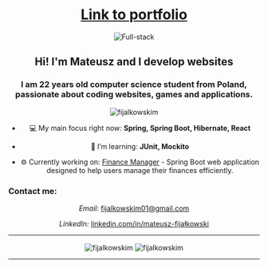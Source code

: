<h1 align="center">
<a href="https://fijalkowskim.github.io/Portfolio/">Link to portfolio</a>
 </h1>
<div align="center">
<img  src="https://github.com/Fijalkowskim/Fijalkowskim/assets/91847461/8530bf10-a57e-4843-bb63-f4a38630e4d9" alt="Full-stack"/>

<h2 align="center">Hi! I'm Mateusz and I develop websites</h2>

<h3>I am 22 years old computer science student from Poland, passionate about coding websites, games and applications.</h3>

<p align="center"> <img src="https://komarev.com/ghpvc/?username=fijalkowskim&label=Profile%20views&color=0e75b6&style=flat" alt="fijalkowskim" /> </p>


- 💻 My main focus right now: **Spring, Spring Boot, Hibernate, React**

- 📖 I’m learning: **JUnit, Mockito**

- ⚙️ Currently working on: [Finance Manager](https://github.com/Fijalkowskim/FinanceManager) -  Spring Boot web application designed to help users manage their finances efficiently.

<h3 align="left">Contact me:</h3>

*Email:* <span>fijalkowskim01@gmail.com</span> 

*LinkedIn:* <span><a href="https://www.linkedin.com/in/mateusz-fija%C5%82kowski-a880742b5/">linkedin.com/in/mateusz-fijałkowski</a></span> 

---
<!-- 
<h3 align="center">Things I know well:</h3>
<p align="center">   
  <a href="https://reactjs.org/" target="_blank" rel="noreferrer"> <img src="https://raw.githubusercontent.com/devicons/devicon/master/icons/react/react-original-wordmark.svg" alt="react" width="60" height="60"/> </a> 
  <a href="https://developer.mozilla.org/en-US/docs/Web/JavaScript" target="_blank" rel="noreferrer"> <img src="https://raw.githubusercontent.com/devicons/devicon/master/icons/javascript/javascript-original.svg" alt="javascript" width="60" height="60"/> </a>
  <a href="https://www.typescriptlang.org/" target="_blank" rel="noreferrer"> <img src="https://raw.githubusercontent.com/devicons/devicon/master/icons/typescript/typescript-original.svg" alt="typescript" width="60" height="60"/> </a>
  <a href="https://www.w3.org/html/" target="_blank" rel="noreferrer"> <img src="https://raw.githubusercontent.com/devicons/devicon/master/icons/html5/html5-original-wordmark.svg" alt="html5" width="60" height="60"/> </a> 
  <a href="https://www.w3schools.com/css/" target="_blank" rel="noreferrer"> <img src="https://raw.githubusercontent.com/devicons/devicon/master/icons/css3/css3-original-wordmark.svg" alt="css3" width="60" height="60"/> </a>
  <a href="https://tailwindcss.com/" target="_blank" rel="noreferrer"> <img src="https://www.vectorlogo.zone/logos/tailwindcss/tailwindcss-icon.svg" alt="tailwind" width="60" height="60"/> </a>  
  <a href="https://www.cprogramming.com/" target="_blank" rel="noreferrer"> <img src="https://raw.githubusercontent.com/devicons/devicon/master/icons/c/c-original.svg" alt="c" width="60" height="60"/> </a> 
  <a href="https://www.w3schools.com/cpp/" target="_blank" rel="noreferrer"> <img src="https://raw.githubusercontent.com/devicons/devicon/master/icons/cplusplus/cplusplus-original.svg" alt="cplusplus" width="60" height="60"/> </a> 
  <a href="https://www.w3schools.com/cs/" target="_blank" rel="noreferrer"> <img src="https://raw.githubusercontent.com/devicons/devicon/master/icons/csharp/csharp-original.svg" alt="csharp" width="60" height="60"/> </a> 
  <a href="https://www.java.com" target="_blank" rel="noreferrer"> <img src="https://raw.githubusercontent.com/devicons/devicon/master/icons/java/java-original.svg" alt="java" width="60" height="60"/> </a>
  <a href="https://dotnet.microsoft.com/" target="_blank" rel="noreferrer"> <img src="https://raw.githubusercontent.com/devicons/devicon/master/icons/dot-net/dot-net-original-wordmark.svg" alt="dotnet" width="60" height="60"/> </a> 
  <a href="https://unity.com/" target="_blank" rel="noreferrer"> <img src="https://www.vectorlogo.zone/logos/unity3d/unity3d-icon.svg" alt="unity" width="60" height="60"/> </a> 
  <a href="https://git-scm.com/" target="_blank" rel="noreferrer"> <img src="https://www.vectorlogo.zone/logos/git-scm/git-scm-icon.svg" alt="git" width="60" height="60"/> </a> 
  <a href="https://www.blender.org/" target="_blank" rel="noreferrer"> <img src="https://download.blender.org/branding/community/blender_community_badge_white.svg" alt="blender" width="60" height="60"/> </a> 
  <a href="https://www.photoshop.com/en" target="_blank" rel="noreferrer"> <img src="https://raw.githubusercontent.com/devicons/devicon/master/icons/photoshop/photoshop-line.svg" alt="photoshop" width="60" height="60"/> </a>
  </p>
  
---

  <h3 align="center">Learning now:</h3>
<p align="center">   
  <a href="https://expressjs.com" target="_blank" rel="noreferrer"> <img src="https://raw.githubusercontent.com/devicons/devicon/master/icons/express/express-original-wordmark.svg" alt="express" width="60" height="60"/> </a>    
  <a href="https://www.mongodb.com/" target="_blank" rel="noreferrer"> <img src="https://raw.githubusercontent.com/devicons/devicon/master/icons/mongodb/mongodb-original-wordmark.svg" alt="mongodb" width="60" height="60"/> </a>
  <a href="https://nodejs.org" target="_blank" rel="noreferrer"> <img src="https://raw.githubusercontent.com/devicons/devicon/master/icons/nodejs/nodejs-original-wordmark.svg" alt="nodejs" width="60" height="60"/> </a>   
</p>

---
-->
<p align="center">
<span><img align="center" src="https://github-readme-stats.vercel.app/api/top-langs?username=fijalkowskim&show_icons=true&locale=en&layout=compact" alt="fijalkowskim" /></span>
<span><img align="center" src="https://github-readme-streak-stats.herokuapp.com/?user=fijalkowskim&" alt="fijalkowskim" /></span>
</p>

---
